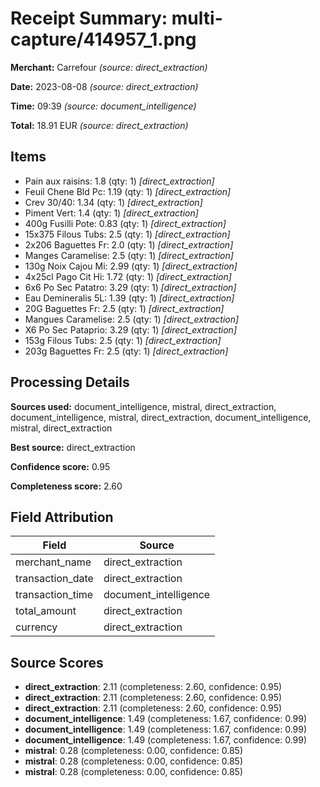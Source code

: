 # Receipt Summary: multi-capture/414957_1.png

**Merchant:** Carrefour _(source: direct_extraction)_

**Date:** 2023-08-08 _(source: direct_extraction)_

**Time:** 09:39 _(source: document_intelligence)_

**Total:** 18.91 EUR _(source: direct_extraction)_

## Items

- Pain aux raisins: 1.8 (qty: 1) _[direct_extraction]_
- Feuil Chene Bld Pc: 1.19 (qty: 1) _[direct_extraction]_
- Crev 30/40: 1.34 (qty: 1) _[direct_extraction]_
- Piment Vert: 1.4 (qty: 1) _[direct_extraction]_
- 400g Fusilli Pote: 0.83 (qty: 1) _[direct_extraction]_
- 15x375 Filous Tubs: 2.5 (qty: 1) _[direct_extraction]_
- 2x206 Baguettes Fr: 2.0 (qty: 1) _[direct_extraction]_
- Manges Caramelise: 2.5 (qty: 1) _[direct_extraction]_
- 130g Noix Cajou Mi: 2.99 (qty: 1) _[direct_extraction]_
- 4x25cl Pago Cit Hi: 1.72 (qty: 1) _[direct_extraction]_
- 6x6 Po Sec Patatro: 3.29 (qty: 1) _[direct_extraction]_
- Eau Demineralis 5L: 1.39 (qty: 1) _[direct_extraction]_
- 20G Baguettes Fr: 2.5 (qty: 1) _[direct_extraction]_
- Mangues Caramelise: 2.5 (qty: 1) _[direct_extraction]_
- X6 Po Sec Pataprio: 3.29 (qty: 1) _[direct_extraction]_
- 153g Filous Tubs: 2.5 (qty: 1) _[direct_extraction]_
- 203g Baguettes Fr: 2.5 (qty: 1) _[direct_extraction]_

## Processing Details

**Sources used:** document_intelligence, mistral, direct_extraction, document_intelligence, mistral, direct_extraction, document_intelligence, mistral, direct_extraction

**Best source:** direct_extraction

**Confidence score:** 0.95

**Completeness score:** 2.60

## Field Attribution

| Field | Source |
|-------|--------|
| merchant_name | direct_extraction |
| transaction_date | direct_extraction |
| transaction_time | document_intelligence |
| total_amount | direct_extraction |
| currency | direct_extraction |

## Source Scores

- **direct_extraction**: 2.11 (completeness: 2.60, confidence: 0.95)
- **direct_extraction**: 2.11 (completeness: 2.60, confidence: 0.95)
- **direct_extraction**: 2.11 (completeness: 2.60, confidence: 0.95)
- **document_intelligence**: 1.49 (completeness: 1.67, confidence: 0.99)
- **document_intelligence**: 1.49 (completeness: 1.67, confidence: 0.99)
- **document_intelligence**: 1.49 (completeness: 1.67, confidence: 0.99)
- **mistral**: 0.28 (completeness: 0.00, confidence: 0.85)
- **mistral**: 0.28 (completeness: 0.00, confidence: 0.85)
- **mistral**: 0.28 (completeness: 0.00, confidence: 0.85)
